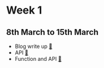 # Week 1
## 8th March to 15th March

   - Blog write up [🔗](blog_task/README.md)
   - API [🔗](#)
   - Function and API [🔗](#)
